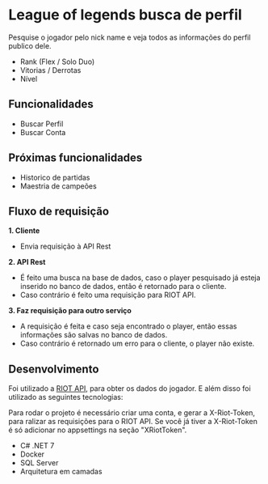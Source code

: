 # League of legends busca de perfil

Pesquise o jogador pelo nick name e veja todos as informações do perfil publico dele.

- Rank (Flex / Solo Duo)
- Vitorias / Derrotas
- Nível
 
## Funcionalidades

- Buscar Perfil
- Buscar Conta

## Próximas funcionalidades
- Historico de partidas
- Maestria de campeões

## Fluxo de requisição
**1. Cliente**
 - Envia requisição à API Rest

**2. API Rest**
 - É feito uma busca na base de dados, caso o player pesquisado já esteja inserido no banco de dados, então é retornado para o cliente.
 - Caso contrário é feito uma requisição para RIOT API.

**3.  Faz requisição para outro serviço**
 - A requisição é feita e caso seja encontrado o player, então essas informações são salvas no banco de dados.  
 - Caso contrário é retornado um erro para o cliente, o player não existe.



## Desenvolvimento

Foi utilizado a [RIOT API](https://developer.riotgames.com/), para obter os dados do jogador. E além disso foi utilizado as seguintes tecnologias:

Para rodar o projeto é necessário criar uma conta, e gerar a X-Riot-Token, para ralizar as requisições para o RIOT API. Se você já tiver a X-Riot-Token é só adicionar no appsettings na seção "XRiotToken".

- C# .NET 7
- Docker
- SQL Server
- Arquitetura em camadas

